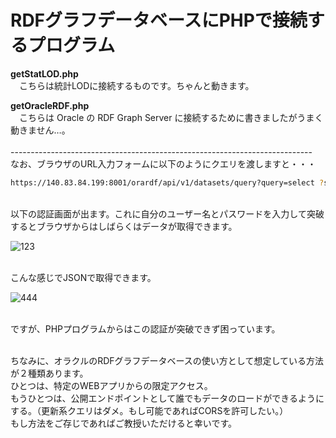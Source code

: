 # RDFグラフデータベースにPHPで接続するプログラム

**getStatLOD.php**<br>
　こちらは統計LODに接続するものです。ちゃんと動きます。

**getOracleRDF.php**<br>
　こちらは Oracle の RDF Graph Server に接続するために書きましたがうまく動きません…。
<br><br>
---------------------------------------------------------------------------<br>
なお、ブラウザのURL入力フォームに以下のようにクエリを渡しますと・・・
```bash
https://140.83.84.199:8001/orardf/api/v1/datasets/query?query=select ?s ?p ?o where { ?s ?p ?o} limit 10&datasource=OLACLEMIRKODB2&datasetDef={"metadata":[{"networkOwner":"ADMIN","networkName":"SEMNET01","models":["data1980"]}]}
```
<br>
以下の認証画面が出ます。これに自分のユーザー名とパスワードを入力して突破するとブラウザからはしばらくはデータが取得できます。<br>

![123](https://user-images.githubusercontent.com/39124856/141647549-9fde362d-591c-4957-8bf3-cae11ac01ed2.png)

<br>
こんな感じでJSONで取得できます。<br>

![444](https://user-images.githubusercontent.com/39124856/141662587-636e73b1-ec0d-4b04-b0a6-4a1fb9ec2c5d.png)


<br>
ですが、PHPプログラムからはこの認証が突破できず困っています。<br><br>

ちなみに、オラクルのRDFグラフデータベースの使い方として想定している方法が２種類あります。<br>
ひとつは、特定のWEBアプリからの限定アクセス。<br>
もうひとつは、公開エンドポイントとして誰でもデータのロードができるようにする。（更新系クエリはダメ。もし可能であればCORSを許可したい。）<br>
もし方法をご存じであればご教授いただけると幸いです。<br>


